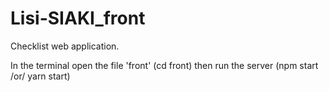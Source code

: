 # Lisi-SIAKI_front

Checklist web application.

In the terminal open the file 'front' (cd front) then run the server (npm start /or/ yarn start)
